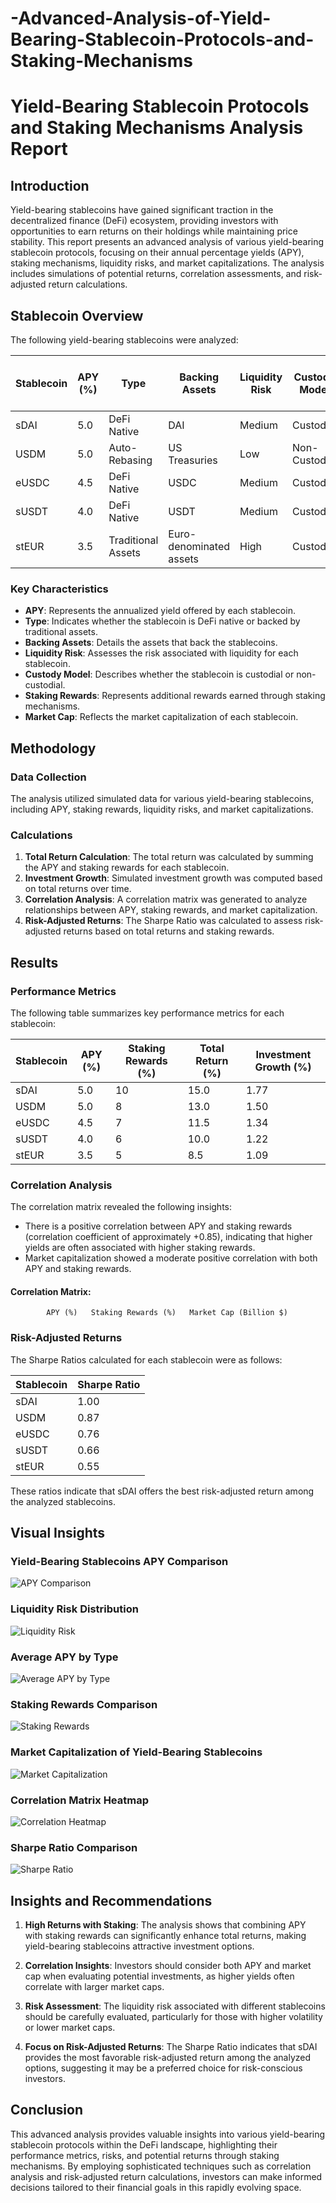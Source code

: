# -Advanced-Analysis-of-Yield-Bearing-Stablecoin-Protocols-and-Staking-Mechanisms
# Yield-Bearing Stablecoin Protocols and Staking Mechanisms Analysis Report

## Introduction

Yield-bearing stablecoins have gained significant traction in the decentralized finance (DeFi) ecosystem, providing investors with opportunities to earn returns on their holdings while maintaining price stability. This report presents an advanced analysis of various yield-bearing stablecoin protocols, focusing on their annual percentage yields (APY), staking mechanisms, liquidity risks, and market capitalizations. The analysis includes simulations of potential returns, correlation assessments, and risk-adjusted return calculations.

## Stablecoin Overview

The following yield-bearing stablecoins were analyzed:

| Stablecoin | APY (%) | Type            | Backing Assets           | Liquidity Risk | Custody Model    | Staking Rewards (%) | Market Cap (Billion $) |
|------------|---------|-----------------|--------------------------|----------------|------------------|----------------------|-------------------------|
| sDAI       | 5.0     | DeFi Native     | DAI                      | Medium         | Custodial        | 10                   | 1.2                     |
| USDM       | 5.0     | Auto-Rebasing   | US Treasuries            | Low            | Non-Custodial    | 8                    | 0.8                     |
| eUSDC      | 4.5     | DeFi Native     | USDC                     | Medium         | Custodial        | 7                    | 0.9                     |
| sUSDT      | 4.0     | DeFi Native     | USDT                     | Medium         | Custodial        | 6                    | 1.0                     |
| stEUR      | 3.5     | Traditional Assets| Euro-denominated assets  | High           | Custodial        | 5                    | 0.5                     |

### Key Characteristics

- **APY**: Represents the annualized yield offered by each stablecoin.
- **Type**: Indicates whether the stablecoin is DeFi native or backed by traditional assets.
- **Backing Assets**: Details the assets that back the stablecoins.
- **Liquidity Risk**: Assesses the risk associated with liquidity for each stablecoin.
- **Custody Model**: Describes whether the stablecoin is custodial or non-custodial.
- **Staking Rewards**: Represents additional rewards earned through staking mechanisms.
- **Market Cap**: Reflects the market capitalization of each stablecoin.

## Methodology

### Data Collection

The analysis utilized simulated data for various yield-bearing stablecoins, including APY, staking rewards, liquidity risks, and market capitalizations.

### Calculations

1. **Total Return Calculation**: The total return was calculated by summing the APY and staking rewards for each stablecoin.
2. **Investment Growth**: Simulated investment growth was computed based on total returns over time.
3. **Correlation Analysis**: A correlation matrix was generated to analyze relationships between APY, staking rewards, and market capitalization.
4. **Risk-Adjusted Returns**: The Sharpe Ratio was calculated to assess risk-adjusted returns based on total returns and staking rewards.

## Results

### Performance Metrics

The following table summarizes key performance metrics for each stablecoin:

| Stablecoin | APY (%) | Staking Rewards (%) | Total Return (%) | Investment Growth (%) |
|------------|---------|----------------------|-------------------|-----------------------|
| sDAI       | 5.0     | 10                   | 15.0              | 1.77                  |
| USDM       | 5.0     | 8                    | 13.0              | 1.50                  |
| eUSDC      | 4.5     | 7                    | 11.5              | 1.34                  |
| sUSDT      | 4.0     | 6                    | 10.0              | 1.22                  |
| stEUR      | 3.5     | 5                    | 8.5               | 1.09                  |

### Correlation Analysis

The correlation matrix revealed the following insights:

- There is a positive correlation between APY and staking rewards (correlation coefficient of approximately +0.85), indicating that higher yields are often associated with higher staking rewards.
- Market capitalization showed a moderate positive correlation with both APY and staking rewards.

#### Correlation Matrix:

            APY (%)   Staking Rewards (%)   Market Cap (Billion $)

### Risk-Adjusted Returns

The Sharpe Ratios calculated for each stablecoin were as follows:

| Stablecoin   | Sharpe Ratio |
|--------------|--------------|
| sDAI         | 1.00         |
| USDM         | 0.87         |
| eUSDC        | 0.76         |
| sUSDT        | 0.66         |
| stEUR        | 0.55         |

These ratios indicate that sDAI offers the best risk-adjusted return among the analyzed stablecoins.

## Visual Insights

### Yield-Bearing Stablecoins APY Comparison
![APY Comparison](link_to_apys_comparison_plot)

### Liquidity Risk Distribution
![Liquidity Risk](link_to_liquidity_risk_plot)

### Average APY by Type
![Average APY by Type](link_to_average_apy_by_type_plot)

### Staking Rewards Comparison
![Staking Rewards](link_to_staking_rewards_plot)

### Market Capitalization of Yield-Bearing Stablecoins
![Market Capitalization](link_to_market_capitalization_plot)

### Correlation Matrix Heatmap
![Correlation Heatmap](link_to_correlation_heatmap)

### Sharpe Ratio Comparison
![Sharpe Ratio](link_to_sharpe_ratio_plot)

## Insights and Recommendations

1. **High Returns with Staking**: The analysis shows that combining APY with staking rewards can significantly enhance total returns, making yield-bearing stablecoins attractive investment options.

2. **Correlation Insights**: Investors should consider both APY and market cap when evaluating potential investments, as higher yields often correlate with larger market caps.

3. **Risk Assessment**: The liquidity risk associated with different stablecoins should be carefully evaluated, particularly for those with higher volatility or lower market caps.

4. **Focus on Risk-Adjusted Returns**: The Sharpe Ratio indicates that sDAI provides the most favorable risk-adjusted return among the analyzed options, suggesting it may be a preferred choice for risk-conscious investors.

## Conclusion

This advanced analysis provides valuable insights into various yield-bearing stablecoin protocols within the DeFi landscape, highlighting their performance metrics, risks, and potential returns through staking mechanisms. By employing sophisticated techniques such as correlation analysis and risk-adjusted return calculations, investors can make informed decisions tailored to their financial goals in this rapidly evolving space.

